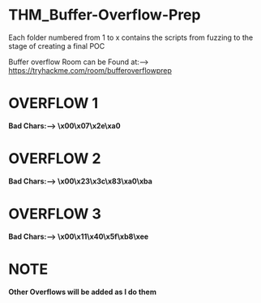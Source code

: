 # THM_Buffer-Overflow-Prep

Each folder numbered from 1 to x contains the scripts from fuzzing to the stage of creating a final POC 

Buffer overflow Room can be Found at:--> https://tryhackme.com/room/bufferoverflowprep

# OVERFLOW 1

**Bad Chars:--> \x00\x07\x2e\xa0**


# OVERFLOW 2

**Bad Chars:--> \x00\x23\x3c\x83\xa0\xba**

# OVERFLOW 3

**Bad Chars:--> \x00\x11\x40\x5f\xb8\xee**


# NOTE

**Other Overflows will be added as I do them**
